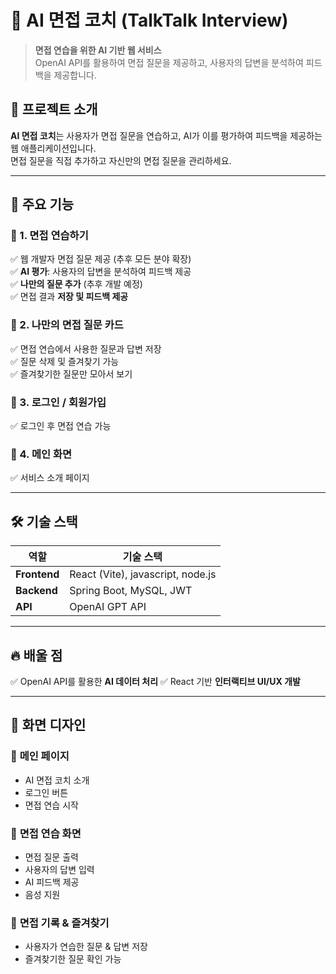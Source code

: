 # 🎤 AI 면접 코치 (TalkTalk Interview)

> **면접 연습을 위한 AI 기반 웹 서비스**  
> OpenAI API를 활용하여 면접 질문을 제공하고, 사용자의 답변을 분석하여 피드백을 제공합니다.

## 🚀 **프로젝트 소개**
**AI 면접 코치**는 사용자가 면접 질문을 연습하고, AI가 이를 평가하여 피드백을 제공하는 웹 애플리케이션입니다.  
면접 질문을 직접 추가하고 자신만의 면접 질문을 관리하세요.

---

## 🎯 **주요 기능**
### 🔹 1. **면접 연습하기**
✅ 웹 개발자 면접 질문 제공 (추후 모든 분야 확장)    
✅ **AI 평가**: 사용자의 답변을 분석하여 피드백 제공  
✅ **나만의 질문 추가** (추후 개발 예정)   
✅ 면접 결과 **저장 및 피드백 제공**   

### 🔹 2. **나만의 면접 질문 카드**
✅ 면접 연습에서 사용한 질문과 답변 저장  
✅ 질문 삭제 및 즐겨찾기 가능  
✅ 즐겨찾기한 질문만 모아서 보기  

### 🔹 3. **로그인 / 회원가입**
✅ 로그인 후 면접 연습 가능

### 🔹 4. **메인 화면**
✅ 서비스 소개 페이지

---

## 🛠 **기술 스택**
| 역할          | 기술 스택 |
|--------------|-----------------|
| **Frontend** | React (Vite), javascript, node.js |
| **Backend**  | Spring Boot, MySQL, JWT |
| **API**      | OpenAI GPT API |

---

## 🔥 **배울 점**
✅ OpenAI API를 활용한 **AI 데이터 처리**
✅ React 기반 **인터랙티브 UI/UX 개발**  

---


## 📸 **화면 디자인**
### 🎯 **메인 페이지**
- AI 면접 코치 소개  
- 로그인 버튼  
- 면접 연습 시작  

### 🎯 **면접 연습 화면**
- 면접 질문 출력  
- 사용자의 답변 입력  
- AI 피드백 제공  
- 음성 지원

### 🎯 **면접 기록 & 즐겨찾기**
- 사용자가 연습한 질문 & 답변 저장  
- 즐겨찾기한 질문 확인 가능

